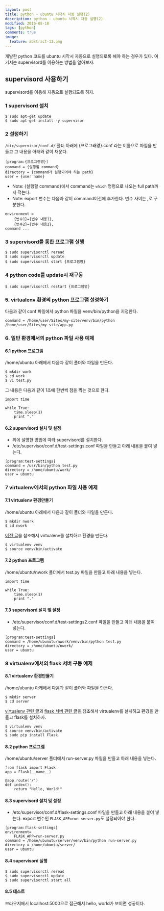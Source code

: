 ```yaml
---
layout: post
title: python - ubuntu 시작시 자동 실행(2) 
description: python - ubuntu 시작시 자동 실행(2) 
modified: 2016-08-18
tags: [python]
comments: true
image:
  feature: abstract-13.png
---
```

개발한 python 코드를 ubuntu 시작시 자동으로 실행되로록 해야 하는 경우가 있다. 
여기서는 supervisord를 이용하는 방법을 알아보자. 

## supervisord 사용하기 

supervisord를 이용해 자동으로 실행되도록 하자.

### 1 supervisord 설치


```
$ sudo apt-get update
$ sudo apt-get install -y supervisor
```

### 2 설정하기

`/etc/supervisor/conf.d/` 폴더 아래에 {프로그래명}.conf 라는 이름으로 파일을 만들고 그 내용을 아래와 같이 채운다. 

```
[program:{프로그램명}]
command = {실행할 command}
directory = {command가 실행되어야 하는 path}
user = {user name}
```

- Note: {실행할 command}에서 command는 `which` 명령으로 나오는 full path까지 적는다. 
- Note: export 변수는 다음과 같이 command이전에 추가한다. 변수 사이는 ,로 구분한다. 

```
environment = 
    {변수1}={변수 내용1},
    {변수2}={변수 내용2},
command ... 
```

### 3 supervisord를 통한 프로그램 실행

```
$ sudo supervisorctl reread
$ sudo supervisorctl update
$ sudo supervisorctl start {프로그램명}
```

### 4 python code를 update시 재구동 

```
$ sudo supervisorctl restart {프로그램명}
```

### 5. virtualenv 환경의 python 프로그램 설정하기 

다음과 같이 conf 파일에서 python 파일을 venv/bin/python을 지정한다.

```
command = /home/user/Sites/my-site/venv/bin/python /home/user/Sites/my-site/app.py
```

### 6. 일반 환경에서의 python 파일 사용 예제

#### 6.1 python 프로그램

/home/ubuntu 아래에서 다음과 같이 폴더와 파일을 만든다. 

```
$ mkdir work
$ cd work
$ vi test.py
```

그 내용은 다음과 같이 1초에 한번씩 점을 찍는 것으로 한다. 

```
import time

while True:
    time.sleep(1)
    print "."
```

#### 6.2 supervisord 설치 및 설정

- 위에 설명한 방법에 따라 supervisord를 설치한다. 
- /etc/supervisor/conf.d/test-settings.conf 파일을 만들고 아래 내용을 붙여 넣는다. 

```
[program:test-settings]
command = /usr/bin/python test.py
directory = /home/ubuntu/work/
user = ubuntu
```

### 7 virtualenv에서의 python 파일 사용 예제

#### 7.1 virtualenv 환경만들기 

/home/ubuntu 아래에서 다음과 같이 폴더와 파일을 만든다. 

```
$ mkdir nwork
$ cd nwork
```

[이전 글](http://hochulshin.com/python-virtualenv-ubuntu/)을 참조해서 virtualenv를 설치하고 환경을 만든다. 

```
$ virtualenv venv
$ source venv/bin/activate
```

#### 7.2 python 프로그램

/home/ubuntu/nwork 폴더에서 test.py 파일을 만들고 아래 내용을 넣는다. 

```
import time

while True:
    time.sleep(1)
    print "."
```

#### 7.3 supervisord 설치 및 설정

- /etc/supervisor/conf.d/test-settings2.conf 파일을 만들고 아래 내용을 붙여 넣는다. 

```
[program:test-settings]
command = /home/ubunutu/nwork/venv/bin/python test.py
directory = /home/ubuntu/nwork/
user = ubuntu
```


### 8 virtualenv에서의 flask 서버 구동 예제  

#### 8.1 virtualenv 환경만들기 

/home/ubuntu 아래에서 다음과 같이 폴더와 파일을 만든다. 

```
$ mkdir server
$ cd server
```

[virtualenv 관련 글](http://hochulshin.com/python-virtualenv-ubuntu/)과 [flask 서버 관련 글](http://hochulshin.com/aws-ec2-flask-dynamodb-angularjs/)을 참조해서 virtualenv를 설치하고 환경을 만들고 flask를 설치하자. 

```
$ virtualenv venv
$ source venv/bin/activate
$ sudo pip install Flask
```

#### 8.2 python 프로그램

/home/ubuntu/server 폴더에서 run-server.py 파일을 만들고 아래 내용을 넣는다. 

```
from flask import Flask
app = Flask(__name__)

@app.route('/')
def index():
    return "Hello, World!"
```

#### 8.3 supervisord 설치 및 설정

- /etc/supervisor/conf.d/flask-settings.conf 파일을 만들고 아래 내용을 붙여 넣는다. export 변수인 `FLASK_APP=run-server.py`도 설정되어야 한다. 

```
[program:flask-settings]
environment=
    FLASK_APP=run-server.py
command = /home/ubunutu/server/venv/bin/python run-server.py
directory = /home/ubuntu/server/
user = ubuntu
```


#### 8.4 supervisord 실행

```
$ sudo supervisorctl reread
$ sudo supervisorctl update
$ sudo supervisorctl start all
```

#### 8.5 테스트

브라우저에서 localhost:5000으로 접근해서 hello, world가 보이면 성공이다. 
